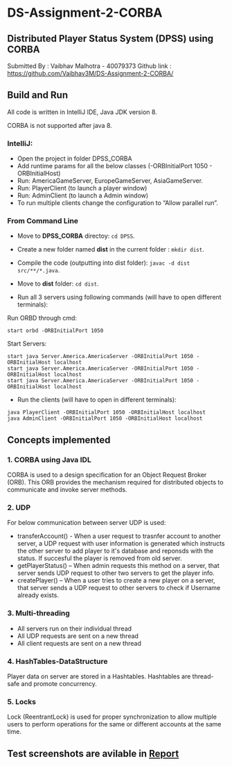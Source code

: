 # DS-Assignment-2-CORBA

## Distributed Player Status System (DPSS) using CORBA

Submitted By : Vaibhav Malhotra - 40079373
Github link : https://github.com/Vaibhav3M/DS-Assignment-2-CORBA/

## Build and Run

All code is written in IntelliJ IDE, Java JDK version 8.

CORBA is not supported after java 8.

### IntelliJ:

-	Open the project in folder DPSS_CORBA
- Add runtime params for all the below classes (-ORBInitialPort 1050 - ORBInitialHost)
-	Run: AmericaGameServer, EuropeGameServer, AsiaGameServer.
-	Run: PlayerClient (to launch a player window)
-	Run:  AdminClient (to launch a Admin window)
-	To run multiple clients change the configuration to “Allow parallel run”.


### From Command Line

- Move to **DPSS_CORBA** directoy: `cd DPSS`.

- Create a new folder named **dist** in the current folder : `mkdir dist`.

- Compile the code (outputting into dist folder): `javac -d dist src/**/*.java`.

- Move to **dist** folder: `cd dist`.

- Run all 3 servers using following commands (will have to open different terminals):

Run ORBD through cmd:
```
start orbd -ORBInitialPort 1050
```
Start Servers: 
```
start java Server.America.AmericaServer -ORBInitialPort 1050 - ORBInitialHost localhost
start java Server.America.AmericaServer -ORBInitialPort 1050 - ORBInitialHost localhost
start java Server.America.AmericaServer -ORBInitialPort 1050 - ORBInitialHost localhost
```

- Run the clients (will have to open in different terminals):

```
java PlayerClient -ORBInitialPort 1050 -ORBInitialHost localhost
java AdminClient -ORBInitialPort 1050 -ORBInitialHost localhost
```


## Concepts implemented

### 1.	CORBA using Java IDL
CORBA is used to a design specification for an Object Request Broker (ORB). This ORB provides the mechanism required for distributed objects to communicate and invoke server methods.

### 2.	UDP
For below communication between server UDP is used:
- transferAccount() - When a user request to trasnfer account to another server, a UDP request with user information is generated which instructs the other server to add player to it's database and reponsds with the status. If succesful the player is removed from old server. 
-	getPlayerStatus() – When admin requests this method on a server, that server sends UDP request to other two servers to get the player info.
-	createPlayer() – When a user tries to create a new player on a server, that server sends a UDP request to other servers to check if Username already exists.
 

### 3.	Multi-threading
-	All servers run on their individual thread
-	All UDP requests are sent on a new thread
- All client requests are sent on a new thread

### 4.	HashTables-DataStructure
Player data on server are stored in a Hashtables. Hashtables are thread-safe and promote concurrency.

### 5. Locks
Lock (ReentrantLock) is used for proper synchronization to allow multiple users to perform operations for the same or different accounts at the same time.


## Test screenshots are avilable in [Report](https://github.com/Vaibhav3M/DS-Assignment-2-CORBA/blob/master/Assignment2-Report.pdf)

